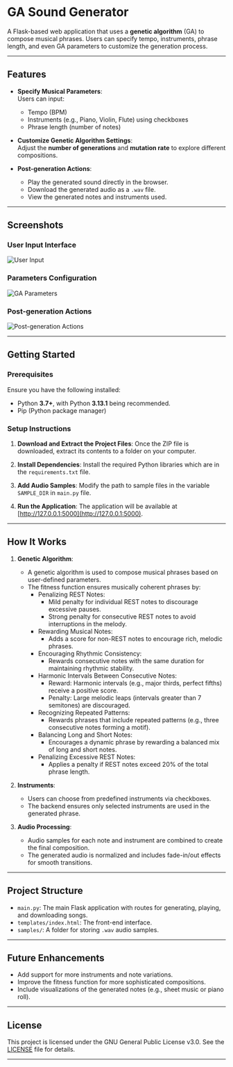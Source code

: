 # GA Sound Generator

A Flask-based web application that uses a **genetic algorithm** (GA) to compose musical phrases. Users can specify tempo, instruments, phrase length, and even GA parameters to customize the generation process.

---

## Features

- **Specify Musical Parameters**:  
  Users can input:
  - Tempo (BPM)
  - Instruments (e.g., Piano, Violin, Flute) using checkboxes
  - Phrase length (number of notes)

- **Customize Genetic Algorithm Settings**:  
  Adjust the **number of generations** and **mutation rate** to explore different compositions.

- **Post-generation Actions**:  
  - Play the generated sound directly in the browser.  
  - Download the generated audio as a `.wav` file.  
  - View the generated notes and instruments used.

---

## Screenshots

### User Input Interface
![User Input](https://github.com/user-attachments/assets/f55a9269-03a0-4d2f-b1bb-2a567f461665)

### Parameters Configuration
![GA Parameters](https://github.com/user-attachments/assets/48ccceaa-e524-48bb-9ee0-5639803fe832)

### Post-generation Actions
![Post-generation Actions](https://github.com/user-attachments/assets/c058311a-fd9c-48df-978a-2dccdc9ba129)

---

## Getting Started

### Prerequisites

Ensure you have the following installed:
- Python **3.7+**, with Python **3.13.1** being recommended.
- Pip (Python package manager)

### Setup Instructions

1. **Download and Extract the Project Files**:
   Once the ZIP file is downloaded, extract its contents to a folder on your computer.

3. **Install Dependencies**:
   Install the required Python libraries which are in the `requirements.txt` file.

4. **Add Audio Samples**:
   Modify the path to sample files in the variable `SAMPLE_DIR` in `main.py` file.

5. **Run the Application**:
   The application will be available at [http://127.0.0.1:5000](http://127.0.0.1:5000).

---

## How It Works

1. **Genetic Algorithm**:
   - A genetic algorithm is used to compose musical phrases based on user-defined parameters.
   - The fitness function ensures musically coherent phrases by:
     - Penalizing REST Notes:
       - Mild penalty for individual REST notes to discourage excessive pauses.
       - Strong penalty for consecutive REST notes to avoid interruptions in the melody.
     - Rewarding Musical Notes:
       - Adds a score for non-REST notes to encourage rich, melodic phrases.
     - Encouraging Rhythmic Consistency:
       - Rewards consecutive notes with the same duration for maintaining rhythmic stability.
     - Harmonic Intervals Between Consecutive Notes:
       - Reward: Harmonic intervals (e.g., major thirds, perfect fifths) receive a positive score.
       - Penalty: Large melodic leaps (intervals greater than 7 semitones) are discouraged.
     - Recognizing Repeated Patterns:
       - Rewards phrases that include repeated patterns (e.g., three consecutive notes forming a motif).
     - Balancing Long and Short Notes:
       - Encourages a dynamic phrase by rewarding a balanced mix of long and short notes.
     - Penalizing Excessive REST Notes:
       - Applies a penalty if REST notes exceed 20% of the total phrase length.
  
2. **Instruments**:
   - Users can choose from predefined instruments via checkboxes.
   - The backend ensures only selected instruments are used in the generated phrase.

3. **Audio Processing**:
   - Audio samples for each note and instrument are combined to create the final composition.
   - The generated audio is normalized and includes fade-in/out effects for smooth transitions.

---

## Project Structure

- `main.py`: The main Flask application with routes for generating, playing, and downloading songs.
- `templates/index.html`: The front-end interface.
- `samples/`: A folder for storing `.wav` audio samples.

---

## Future Enhancements

- Add support for more instruments and note variations.
- Improve the fitness function for more sophisticated compositions.
- Include visualizations of the generated notes (e.g., sheet music or piano roll).

---

## License

This project is licensed under the GNU General Public License v3.0. See the [LICENSE](LICENSE) file for details.

---

